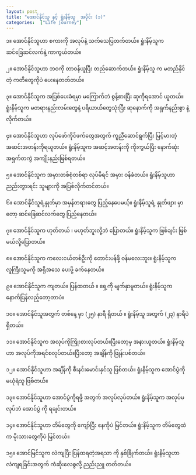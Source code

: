```yaml
---
layout: post
title: "အောင်နိုင်သူ နှင့် ရှုံးနိမ့်သူ  အပိုင်း (၁)"
categories:  ["Life journey"]
---
```

၁။ အောင်နိုင်သူဟာ စကားကို အလုပ်နဲ့ သက်သေပြတက်တယ်။
   ရှုံးနိမ့်သူက ဆင်ခြေဆင်လက်နဲ့ ကာကွယ်တယ်။

၂။ အောင်နိုင်သူဟာ ဘဝကို တာဝန်ယူပြီး တည်ဆောက်တယ်။
   ရှုံးနိမ့်သူ က မတည်နိုင်တဲ့  ကတိတွေကိုပဲ ပေးနေတတ်တယ်။

၃။ အောင်နိုင််သူက အပြစ်ပေးခံရမှာ မကြောက်ဘဲ စွန့်စားပြီး ဆုကိုရအောင် ယူတယ်။
   ရူံးနိမ့်သူက မတရားနည်းလမ်းတွေနဲ့ ပရိယာယ်တွေသုံးပြီး ဆုနောက်ကို အရှက်နည်းစွာ နဲ့ လိုက်တယ်။

<!-- more -->
၄။ အောင်နိုင်သူဟာ လုပ်ဖော်ကိုင်ဖက်တွေအတွက် ကူညီဆောင်ရွက်ပြီး မြင့်မားတဲ့ အဆင်းအတန်းကိုရယူတယ်။
   ရူံးနိမ့်သူက အဆင့်အတန်းကို ကိုးကွယ်ပြီး နောက်ဆုံး အရှက်တကွဲ အကျိုးနည်းဖြစ်ရတယ်။  

၅။ အောင်နိုင်သူက အမှားတစ်စုံတစ်ရာ လုပ်မိရင် အမှား ဝန်ခံတယ်။
   ရူံးနိမ့်သူဟာ ညည်းတွားရင်း သူများကို အပြစ်လိုက်တင်တယ်။  

၆။ အောင်နိုင်သူရဲ့နှုတ်မှာ အမှန်တရားတွေ ပြည့်နေပေမယ့်။
   ရူံးနိမ့်သူရဲ့ နှုတ်ဖျား မှာတော့ ဆင်ခြေဆင်လက်တွေ ပြည့်နေတယ်။

၇။ အောင်နိုင်သူက ဟုတ်တယ် ၊ မဟုတ်ဘူးလို့ဘဲ ပြောတယ်။
  ရူံးနိမ့်သူက ဖြစ်ချင်း  ဖြစ်မယ်လို့ပြောတယ်။

၈။ အောင်နိုင်သူက ကလေးငယ်တစ်ဦးကို တောင်းပန်ဖို့ ဝန်မလေးဘူး။
  ရူံးနိမ့်သူက လူကြီးသူမကို အရိုအသေ ပေးဖို့ ခက်နေတယ်။

၉။ အောင်နိုင်သူက ကျတယ်။ ပြန်ထတယ် ။ ရှေ့ကို မျက်နှာမူတယ်။
  ရူံးနိမ့်သူက နောက်ပြန်လည့်တော့တာပဲ။

၁၀။ အောင်နိုင်သူအတွက် တစ်နေ့ မှာ (၂၅) နာရီ ရှိတယ် ။
   ရူံးနိမ့်သူ အတွက် (၂၃) နာရီပဲ ရှိတယ်။

၁၁။ အောင်နိုင်သူက အလုပ်ကိုကြိုးစားလုပ်တယ်။ပြီးတော့မှ အနားယူတယ်။
 ရူံးနိမ့်သူဟာ အလုပ်ကိုအရင်စလုပ်တယ်။ပြီးတော့ အချိန်ကို ဖြုန်းပစ်တယ်။

၁၂။ အောင်နိုင်သူဟာ အချိန်ကို စီးနင်းမောင်းနှင်သူ ဖြစ်တယ်။
 ရူံးနိမ့်သူက အောင်ပွဲကို မယုံရဲသူ ဖြစ်တယ်။

၁၃။ အောင်နိုင်သူဟာ အောင်ပွဲကိုရဖို့ အတွက် အလုပ်လုပ်တယ်။
 ရူံးနိမ့်သူက အလုပ်မလုပ်ဘဲ အောင်ပွဲ ကို ရချင်းတယ်။

၁၄။ အောင်နိုင်သူဟာ တိမ်တွေကို ကျော်ပြီး နေကိုပဲ မြင်တယ်။
 ရူံးနိမ့်သူက တိမ်တွေထဲက မိုးသားတွေကိုပဲ မြင်တယ်။

၁၅။ အောင်မြင်သူက လဲကျပြီး ပြန်ထရတဲ့အရသာ ကို နှစ်ခြိုက်တယ်။
 ရူံးနိမ့်သူဟာ လဲကျရခြင်းအတွက် ကံဆိုးလေစွလို့ ညည်းညူ တတ်တယ်။
